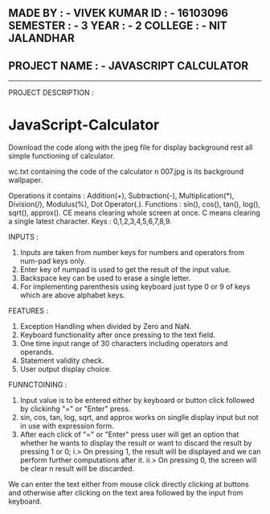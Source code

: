 MADE BY : - VIVEK KUMAR
ID      : - 16103096
SEMESTER : - 3
YEAR    : - 2
COLLEGE : - NIT JALANDHAR
--------------------------------------------------------------------------------------------------------------------------------------
PROJECT NAME : - JAVASCRIPT CALCULATOR
---------------------------------------------------------------------------------------------------------------------------------------
_______________________________________________________________________________________________________________________________________
PROJECT DESCRIPTION :

# JavaScript-Calculator
Download the code along with the jpeg file for display background rest all simple functioning of calculator.

wc.txt containing the code of the calculator n 007.jpg is its background wallpaper.

Operations it contains : Addition(+), Subtraction(-), Multiplication(*), Division(/), Modulus(%), Dot Operator(.).
Functions : sin(), cos(), tan(), log(), sqrt(), approx().
CE means clearing whole screen at once.
C means clearing a single latest character.
Keys : 0,1,2,3,4,5,6,7,8,9.

INPUTS :

1. Inputs are taken from number keys for numbers and operators from num-pad keys only.
2. Enter key of numpad is used to get the result of the input value.
3. Backspace key can be used to erase a single letter.
4. For implementing parenthesis using keyboard just type 0 or 9 of keys which are above alphabet keys.

FEATURES :

1. Exception Handling when divided by Zero and NaN.
2. Keyboard functionality after once pressing to the text field.
3. One time input range of 30 characters including operators and operands.
4. Statement validity check.
5. User output display choice.

FUNNCTOINING :

1. Input value is to be entered either by keyboard or button click followed by clickinhg "=" or "Enter" press.
2. sin, cos, tan, log, sqrt, and approx works on singlle display input but not in use with expression form.
3. After each click of "=" or "Enter" press user will get an option that whether he wants to display the result or want to discard the result by pressing 1 or 0;
 i.> On pressing 1, the result will be displayed and we can perform further computations after it.
 ii.> On pressing 0, the screen will be clear n result will be discarded.

We can enter the text either from mouse click directly clicking at buttons and otherwise after clicking on the text area followed by the input from keyboard.
